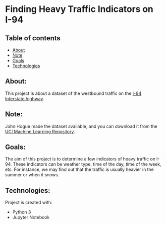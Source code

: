 # Finding Heavy Traffic Indicators on I-94

## Table of contents
* [About](#about)
* [Note](#note)
* [Goals](#goals)
* [Technologies](#technologies)


## About:
This project is about a dataset of the westbound traffic on the [I-94 Interstate highway](https://en.wikipedia.org/wiki/Interstate_94).

## Note:
John Hogue made the dataset available, and you can download it from the [UCI Machine Learning Repository](https://archive.ics.uci.edu/ml/datasets/Metro+Interstate+Traffic+Volume).

## Goals:
The aim of this project is to determine a few indicators of heavy traffic on I-94. These indicators can be weather type, time of the day, time of the week, etc. For instance, we may find out that the traffic is usually heavier in the summer or when it snows.

## Technologies:
Project is created with:
* Python 3
* Jupyter Notebook

